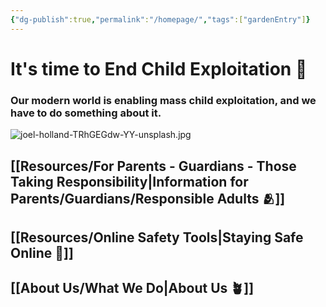 ```yaml
---
{"dg-publish":true,"permalink":"/homepage/","tags":["gardenEntry"]}
---
```


# It's time to End Child Exploitation 🌺
### Our modern world is enabling mass child exploitation, and we have to do something about it.

![joel-holland-TRhGEGdw-YY-unsplash.jpg](/img/user/images/joel-holland-TRhGEGdw-YY-unsplash.jpg) 

## [[Resources/For Parents - Guardians - Those Taking Responsibility\|Information for Parents/Guardians/Responsible Adults 🫂]] 

## [[Resources/Online Safety Tools\|Staying Safe Online 🛑]] 

## [[About Us/What We Do\|About Us 🪴]] 

